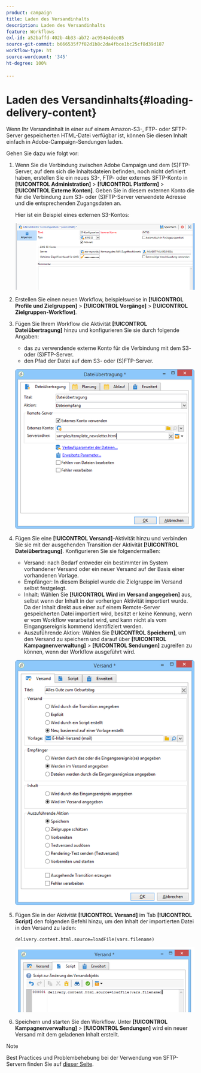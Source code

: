 ```yaml
---
product: campaign
title: Laden des Versandinhalts
description: Laden des Versandinhalts
feature: Workflows
exl-id: a52baffd-402b-4b33-ab72-ac954e4dee85
source-git-commit: b666535f7f82d1b8c2da4fbce1bc25cf8d39d187
workflow-type: ht
source-wordcount: '345'
ht-degree: 100%

---
```


# Laden des Versandinhalts{#loading-delivery-content}



Wenn Ihr Versandinhalt in einer auf einem Amazon-S3-, FTP- oder SFTP-Server gespeicherten HTML-Datei verfügbar ist, können Sie diesen Inhalt einfach in Adobe-Campaign-Sendungen laden.

Gehen Sie dazu wie folgt vor:

1. Wenn Sie die Verbindung zwischen Adobe Campaign und dem (S)FTP-Server, auf dem sich die Inhaltsdateien befinden, noch nicht definiert haben, erstellen Sie ein neues S3-, FTP- oder externes SFTP-Konto in **[!UICONTROL Administration]** > **[!UICONTROL Plattform]** > **[!UICONTROL Externe Konten]**. Geben Sie in diesem externen Konto die für die Verbindung zum S3- oder (S)FTP-Server verwendete Adresse und die entsprechenden Zugangsdaten an.

   Hier ist ein Beispiel eines externen S3-Kontos:

   ![](assets/delivery_loadcontent_filetransfertexamples3.png)

1. Erstellen Sie einen neuen Workflow, beispielsweise in **[!UICONTROL Profile und Zielgruppen]** > **[!UICONTROL Vorgänge]** > **[!UICONTROL Zielgruppen-Workflow]**.
1. Fügen Sie Ihrem Workflow die Aktivität **[!UICONTROL Dateiübertragung]** hinzu und konfigurieren Sie sie durch folgende Angaben:

   * das zu verwendende externe Konto für die Verbindung mit dem S3- oder (S)FTP-Server.
   * den Pfad der Datei auf dem S3- oder (S)FTP-Server.

   ![](assets/delivery_loadcontent_filetransfertexample.png)

1. Fügen Sie eine **[!UICONTROL Versand]**-Aktivität hinzu und verbinden Sie sie mit der ausgehenden Transition der Aktivität **[!UICONTROL Dateiübertragung]**. Konfigurieren Sie sie folgendermaßen:

   * Versand: nach Bedarf entweder ein bestimmter im System vorhandener Versand oder ein neuer Versand auf der Basis einer vorhandenen Vorlage.
   * Empfänger: In diesem Beispiel wurde die Zielgruppe im Versand selbst festgelegt.
   * Inhalt: Wählen Sie **[!UICONTROL Wird im Versand angegeben]** aus, selbst wenn der Inhalt in der vorherigen Aktivität importiert wurde. Da der Inhalt direkt aus einer auf einem Remote-Server gespeicherten Datei importiert wird, besitzt er keine Kennung, wenn er vom Workflow verarbeitet wird, und kann nicht als vom Eingangsereignis kommend identifiziert werden.
   * Auszuführende Aktion: Wählen Sie **[!UICONTROL Speichern]**, um den Versand zu speichern und darauf über **[!UICONTROL Kampagnenverwaltung]** > **[!UICONTROL Sendungen]** zugreifen zu können, wenn der Workflow ausgeführt wird.

   ![](assets/delivery_loadcontent_activityexample.png)

1. Fügen Sie in der Aktivität **[!UICONTROL Versand]** im Tab **[!UICONTROL Script]** den folgenden Befehl hinzu, um den Inhalt der importierten Datei in den Versand zu laden:

   ```
   delivery.content.html.source=loadFile(vars.filename)
   ```

   ![](assets/delivery_loadcontent_script.png)

1. Speichern und starten Sie den Workflow. Unter **[!UICONTROL Kampagnenverwaltung]** > **[!UICONTROL Sendungen]** wird ein neuer Versand mit dem geladenen Inhalt erstellt.

>[!NOTE]
>
>Best Practices und Problembehebung bei der Verwendung von SFTP-Servern finden Sie auf [dieser Seite](../../platform/using/sftp-server-usage.md).
